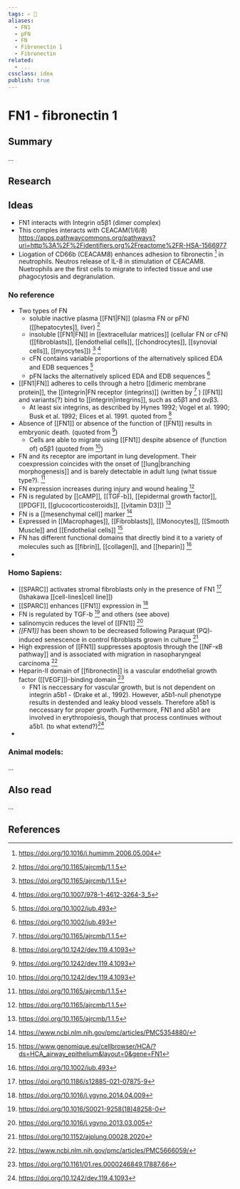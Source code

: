 ```yaml
---
tags: ✍️ 🔖
aliases: 
  - FN1
  - pFN
  - FN
  - Fibronectin 1
  - Fibronectin
related:
  - ...
cssclass: idea
publish: true
---
```

# FN1 - fibronectin 1

## Summary
...

## Research
## Ideas
- FN1 interacts with Integrin α5β1 (dimer complex)
- This comples interacts with CEACAM(1/6/8) https://apps.pathwaycommons.org/pathways?uri=http%3A%2F%2Fidentifiers.org%2Freactome%2FR-HSA-1566977
- Liogation of CD66b (CEACAM8) enhances adhesion to fibronectin [^ref12] in neutrophils. Neutros release of IL-8 in stimulation of CEACAM8. Nuetrophils are the first cells to migrate to infected tissue and use phagocytosis and degranulation.

### No reference
- Two types of FN
  - soluble inactive plasma [[FN1|FN]] (plasma FN or pFN) ([[hepatocytes]], liver) [^ref1]
  - insoluble [[FN1|FN]] in [[extracellular matrices]] (cellular FN or cFN) ([[fibroblasts]], [[endothelial cells]], [[chondrocytes]], [[synovial cells]], [[myocytes]]) [^ref1] [^ref5]
  - cFN contains variable proportions of the alternatively spliced EDA and EDB sequences [^ref10]
  - pFN lacks the alternatively spliced EDA and EDB sequences [^ref10]
- [[FN1|FN]] adheres to cells through a hetro [[dimeric membrane protein]], the [[integrin|FN receptor (integrins)]] (written by [^ref1] ) [[FN1]] and variants(?) bind to [[integrin|integrins]], such as α5β1 and αvβ3.
  - At least six integrins, as described by Hynes 1992; Vogel et al. 1990; Busk et al. 1992; Elices et al. 1991. quoted from [^ref15]
- Absence of [[FN1]] or absence of the function of [[FN1]] results in embryonic death. (quoted from [^ref15])
  - Cells are able to migrate using [[FN1]] despite absence of (function of) α5β1 (quoted from [^ref15])
- FN and its receptor are important in lung development. Their coexpression coincides with the onset of [[lung|branching morphogenesis]] and is barely detectable in adult lung (what tissue type?). [^ref1]
- FN expression increases during injury and wound healing [^ref1]
- FN is regulated by [[cAMP]], [[TGF-b]], [[epidermal growth factor]], [[PDGF]], [[glucocorticosteroids]], [[vitamin D3]]) [^ref1]
- FN is a [[mesenchymal cell]] marker [^ref4]
- Expressed in [[Macrophages]], [[Fibroblasts]], [[Monocytes]], [[Smooth Muscle]] and [[Endothelial cells]] [^ref6_hca_epithelium]
- FN has different functional domains that directly bind it to a variety of molecules such as [[fibrin]], [[collagen]], and [[heparin]] [^ref10]
- 

### Homo Sapiens:
- [[SPARC]] activates stromal fibroblasts only in the presence of FN1  [^ref2] (Ishakawa [[cell-lines|cell line]])
- [[SPARC]] enhances [[FN1]] expression in [^ref7]
- FN is regulated by TGF-b [^ref3] and others (see above)
- salinomycin reduces the level of [[FN1]] [^ref8]
- _[[FN1]]_ has been shown to be decreased following Paraquat (PQ)‐induced senescence in control fibroblasts grown in culture [^ref9]
- High expression of [[FN1]] suppresses apoptosis through the [[NF-κB pathway]] and is associated with migration in nasopharyngeal carcinoma [^ref13]
- Heparin-II domain of [[fibronectin]] is a vascular endothelial growth factor ([[VEGF]])-binding domain [^ref14]
  - FN1 is neccessary for vascular growth, but is not dependent on integrin a5b1 - (Drake et al., 1992). However, a5b1-null phenotype results in destended and leaky blood vessels. Therefore a5b1 is neccessary for proper growth. Furthermore, FN1 and a5b1 are involved in erythropoiesis, though that process continues without a5b1. (to what extend?)[^ref15]
- 

### Animal models:
...

## Also read
...

## References
[^ref1]: https://doi.org/10.1165/ajrcmb/1.1.5
[^ref2]: https://doi.org/10.1186/s12885-021-07875-9
[^ref3]: https://doi.org/10.1016/S0021-9258(18)48258-0
[^ref4]: https://www.ncbi.nlm.nih.gov/pmc/articles/PMC5354880/
[^ref5]: https://doi.org/10.1007/978-1-4612-3264-3_5
[^ref6_hca_epithelium]: https://www.genomique.eu/cellbrowser/HCA/?ds=HCA_airway_epithelium&layout=0&gene=FN1
[^ref7]: https://doi.org/10.1016/j.ygyno.2014.04.009
[^ref8]: https://doi.org/10.1016/j.ygyno.2013.03.005
[^ref9]: https://doi.org/10.1152/ajplung.00028.2020
[^ref10]: https://doi.org/10.1002/iub.493
[^ref11]: https://www.ncbi.nlm.nih.gov/pmc/articles/PMC5666059/
[^ref12]: https://doi.org/10.1016/j.humimm.2006.05.004
[^ref13]: https://www.ncbi.nlm.nih.gov/pmc/articles/PMC5666059/
[^ref14]: https://doi.org/10.1161/01.res.0000246849.17887.66
[^ref15]: https://doi.org/10.1242/dev.119.4.1093
[^ref16]: 
